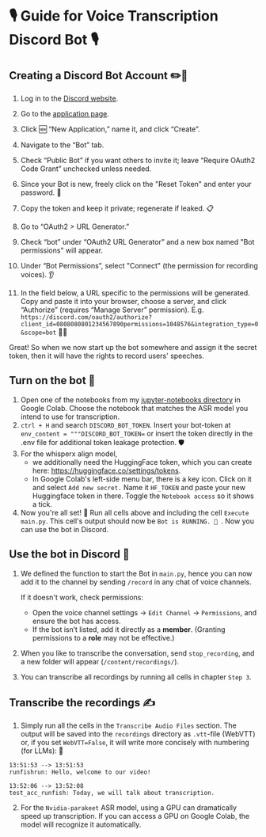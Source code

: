 # 🎙️ Guide for Voice Transcription Discord Bot 🎙️

## Creating a Discord Bot Account ✏️🤖
1. Log in to the [Discord website](https://discord.com/).
2. Go to the [application page](https://discord.com/developers/applications).
3. Click 🆕 “New Application,” name it, and click “Create”.
4. Navigate to the “Bot” tab.
5. Check “Public Bot” if you want others to invite it; leave “Require OAuth2 Code Grant” unchecked unless needed.
6. Since your Bot is new, freely click on the "Reset Token" and enter your password. 🔑
7. Copy the token and keep it private; regenerate if leaked. 📋


8. Go to “OAuth2 > URL Generator.”
9. Check “bot” under “OAuth2 URL Generator” and a new box named "Bot permissions" will appear.

10. Under “Bot Permissions”, select "Connect" (the permission for recording voices). 👂
11. In the field below, a URL specific to the permissions will be generated. Copy and paste it into your browser, choose a server, and click “Authorize” (requires “Manage Server” permission).
E.g. `https://discord.com/oauth2/authorize?client_id=0808080801234567890permissions=1048576&integration_type=0&scope=bot` 📝🔗

Great! So when we now start up the bot somewhere and assign it the secret token, then it will have the rights to record users' speeches.



## Turn on the bot 🔌

1. Open one of the notebooks from my [jupyter-notebooks directory](https://github.com/runfish5/tiny-tutorials/tree/main/discord-transcription-bot/jupyter-notebooks) in Google Colab. Choose the notebook that matches the ASR model you intend to use for transcription.
2. `ctrl + H` and search `DISCORD_BOT_TOKEN`. Insert your bot-token at `env_content = """DISCORD_BOT_TOKEN=` or insert the token directly in the .env file for additional token leakage protection. 🛡️
3. For the whisperx align model,
      -  we additionally need the HuggingFace token, which you can create here: https://huggingface.co/settings/tokens.
      - In Google Colab's left-side menu bar, there is a key icon. Click on it and select `Add new secret.` Name it `HF_TOKEN` and paste your new Huggingface token in there. Toggle the `Notebook access` so it shows a tick.
4. Now you're all set! 🔗 Run all cells above and including the cell `Execute main.py`. This cell's output should now be `Bot is RUNNING. 🔴 `. Now you can use the bot in Discord.



## Use the bot in Discord 🎤

1. We defined the function to start the Bot in `main.py`, hence you can now add it to the channel by sending `/record` in any chat of voice channels.

      If it doesn't work, check permissions:
      * Open the voice channel settings → `Edit Channel` → `Permissions`, and ensure the bot has access.
      * If the bot isn’t listed, add it directly as a **member**. (Granting permissions to a **role** may not be effective.)


3. When you like to transcribe the conversation, send `stop_recording`, and a new folder will appear (`/content/recordings/`).
4. You can transcribe all recordings by running all cells in chapter `Step 3`.




## Transcribe the recordings ✍️
1. Simply run all the cells in the `Transcribe Audio Files` section. The output will be saved into the `recordings` directory as `.vtt`-file (WebVTT) or, if you set `WebVTT=False`, it will write more concisely with numbering (for LLMs): 💾

```
13:51:53 --> 13:51:53
runfishrun: Hello, welcome to our video!

13:52:06 --> 13:52:08
test_acc_runfish: Today, we will talk about transcription.
```

2. For the `Nvidia-parakeet` ASR model, using a GPU can dramatically speed up transcription. If you can access a GPU on Google Colab, the model will recognize it automatically.

